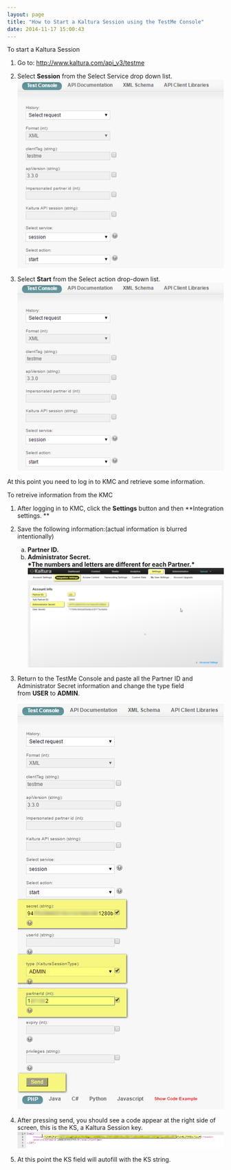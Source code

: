 ```yaml
---
layout: page
title: "How to Start a Kaltura Session using the TestMe Console"
date: 2014-11-17 15:00:43
---
```


<span class="mce-procedure">To start a Kaltura Session</span>

1.  Go to: <a href="http://www.kaltura.com/api_v3/testme" class="external-link" rel="nofollow">http://www.kaltura.com/api_v3/testme</a>
2.  Select **Session** from the Select Service drop down list.  
    <img src="../../assets/3365.img">
      
      
    
3.  <span>Select </span>**Start**<span> from the Select action drop-down list.</span>  
    <span><img src="../../assets/3364.img">
    <span><br /></span>

At this point you need to log in to KMC and retrieve some information.

<p class="mce-procedure">
  To retreive information from the KMC
</p>

1.  <span>After logging in to KMC, click the </span>**Settings**<span> button and then </span>**Integration settings. **
2.  <span>Save the following information:(actual information is blurred intentionally)</span><ol style="list-style-type: lower-alpha;">
      <li>
        <strong>Partner ID.</strong>
      </li>
      <li>
        <strong>Administrator Secret.</strong><br /><strong>*The numbers and letters are different for each Partner.*</strong><strong><br /></strong><img src="../../assets/3369.img">
      </li>
    </ol>

3.  Return to the TestMe Console and paste all the Partner ID and Administrator Secret information and change the type field from **USER** to **ADMIN**.  
     <img src="../../assets/3366.img">
      
    
4.  After pressing send, you should see a code appear at the right side of screen, this is the KS, a Kaltura Session key.  
    <img src="../../assets/3367.img">
5.  At this point the KS field will autofill with the KS string.